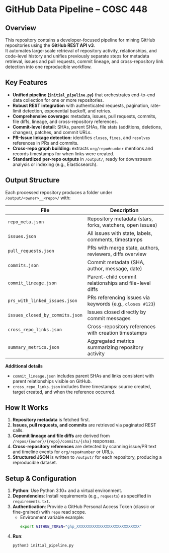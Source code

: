 # GitHub Data Pipeline – COSC 448

## Overview

This repository contains a developer-focused pipeline for mining GitHub repositories using the **GitHub REST API v3**.  
It automates large-scale retrieval of repository activity, relationships, and code-level history and unifies previously separate steps for metadata retrieval, issues and pull requests, commit lineage, and cross-repository link detection into one reproducible workflow.

## Key Features

- **Unified pipeline (`initial_pipeline.py`)** that orchestrates end-to-end data collection for one or more repositories.
- **Robust REST integration** with authenticated requests, pagination, rate-limit detection, exponential backoff, and retries.
- **Comprehensive coverage:** metadata, issues, pull requests, commits, file diffs, lineage, and cross-repository references.
- **Commit-level detail:** SHAs, parent SHAs, file stats (additions, deletions, changes), patches, and commit URLs.
- **PR–Issue linkage detection:** identifies `closes`, `fixes`, and `resolves` references in PRs and commits.
- **Cross-repo graph building:** extracts `org/repo#number` mentions and records timestamps for when links were created.
- **Standardized per-repo outputs** in `/output/`, ready for downstream analysis or indexing (e.g., Elasticsearch).

## Output Structure

Each processed repository produces a folder under `/output/<owner>__<repo>/` with:

| File                            | Description                                               |
| ------------------------------- | --------------------------------------------------------- |
| `repo_meta.json`                | Repository metadata (stars, forks, watchers, open issues) |
| `issues.json`                   | All issues with state, labels, comments, timestamps       |
| `pull_requests.json`            | PRs with merge state, authors, reviewers, diffs overview  |
| `commits.json`                  | Commit metadata (SHA, author, message, date)              |
| `commit_lineage.json`           | Parent-child commit relationships and file-level diffs    |
| `prs_with_linked_issues.json`   | PRs referencing issues via keywords (e.g., `closes #123`) |
| `issues_closed_by_commits.json` | Issues closed directly by commit messages                 |
| `cross_repo_links.json`         | Cross-repository references with creation timestamps      |
| `summary_metrics.json`          | Aggregated metrics summarizing repository activity        |

**Additional details**

- `commit_lineage.json` includes parent SHAs and links consistent with parent relationships visible on GitHub.
- `cross_repo_links.json` includes three timestamps: source created, target created, and when the reference occurred.

## How It Works

1. **Repository metadata** is fetched first.
2. **Issues, pull requests, and commits** are retrieved via paginated REST calls.
3. **Commit lineage and file diffs** are derived from `/repos/{owner}/{repo}/commits/{sha}` responses.
4. **Cross-repository references** are detected by scanning issue/PR text and timeline events for `org/repo#number` or URLs.
5. **Structured JSON** is written to `/output/` for each repository, producing a reproducible dataset.

## Setup & Configuration

1. **Python**: Use Python 3.10+ and a virtual environment.
2. **Dependencies**: Install requirements (e.g., `requests`) as specified in `requirements.txt`.
3. **Authentication**: Provide a GitHub Personal Access Token (classic or fine-grained) with `repo` read scope.
   - Environment variable example:
     ```bash
     export GITHUB_TOKEN="ghp_XXXXXXXXXXXXXXXXXXXXXXXXXXXX"
     ```
4. **Run**:
   ```bash
   python3 initial_pipeline.py
   ```
